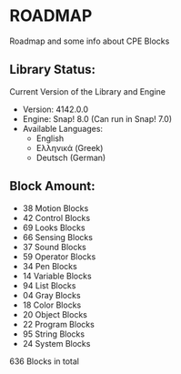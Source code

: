 # ROADMAP

Roadmap and some info about CPE Blocks

## Library Status:
Current Version of the Library and Engine
- Version: 4142.0.0
- Engine: Snap! 8.0 (Can run in Snap! 7.0)
- Available Languages:
  - English
  - Ελληνικά (Greek)
  - Deutsch (German)

## Block Amount:
- 38 Motion Blocks
- 42 Control Blocks 
- 69 Looks Blocks
- 66 Sensing Blocks
- 37 Sound Blocks
- 59 Operator Blocks
- 34 Pen Blocks
- 14 Variable Blocks
- 94 List Blocks
- 04 Gray Blocks
- 18 Color Blocks
- 20 Object Blocks
- 22 Program Blocks
- 95 String Blocks
- 24 System Blocks

636 Blocks in total
